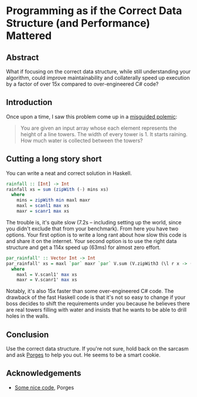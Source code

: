 # Programming as if the Correct Data Structure (and Performance) Mattered

## Abstract

What if focusing on the correct data structure, while still understanding
your algorithm, could improve maintainability and collaterally speed up
execution by a factor of over 15x compared to over-engineered C# code?

## Introduction

Once upon a time, I saw this problem come up in a [misguided
polemic](https://drive.google.com/file/d/0B59Tysg-nEQZUkdRT2lfUVM3cVk):

> You are given an input array whose each element represents the height of a
> line towers.  The width of every tower is 1.  It starts raining.  How much
> water is collected between the towers?

## Cutting a long story short

You can write a neat and correct solution in Haskell.

```haskell
rainfall :: [Int] -> Int
rainfall xs = sum (zipWith (-) mins xs)
  where
    mins = zipWith min maxl maxr
    maxl = scanl1 max xs
    maxr = scanr1 max xs
```

The trouble is, it's quite slow (7.2s &ndash; including setting up the
world, since you didn't exclude that from your benchmark).  From here
you have two options.  Your first option is to write a long rant about
how slow this code is and share it on the internet.  Your second
option is to use the right data structure and get a 114x speed up
(63ms) for almost zero effort.

```haskell
par_rainfall' :: Vector Int -> Int
par_rainfall' xs = maxl `par` maxr `par` V.sum (V.zipWith3 (\l r x -> (min l r) - x) maxl maxr xs)
  where
    maxl = V.scanl1' max xs
    maxr = V.scanr1' max xs
```

Notably, it's also 15x faster than some over-engineered C# code.  The
drawback of the fast Haskell code is that it's not so easy to change if
your boss decides to shift the requirements under you because he
believes there are real towers filling with water and insists that he
wants to be able to drill holes in the walls.

## Conclusion

Use the correct data structure.  If you're not sure, hold back on the
sarcasm and ask [Porges](https://github.com/Porges) to help you out.  He
seems to be a smart cookie.

## Acknowledgements

* [Some nice code](https://gist.github.com/Porges/9ca15a9ec01bf055edcd88394496dbe3),
  Porges
